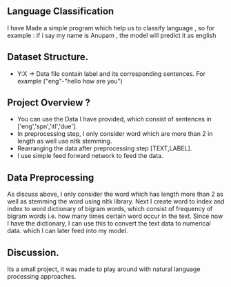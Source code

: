 <h2>Language Classification</h2>
<p> I have Made a simple program which help us to classify language , so for  example : if i say my name is Anupam , the model will predict it as english </p>
<h2> Dataset Structure. </h2>
  <ul>
    <li>Y:X ->  Data file contain label and its corresponding sentences. For example ("eng"-"hello how are you")</li>
  </ul>
<h2> Project Overview ?</h2>
<ul>
  <li>You can use the Data I have provided, which consist of sentences in  ['eng','spn','itl','due']. </li>
  <li>In preprocessing step, I only consider word which are more than 2 in length as well use nltk stemming.</li>
  <li> Rearranging the data after preprocessing step [TEXT,LABEL].</li>
  <li> I use simple feed forward network to feed the data.</li> 
</ul>
  <h2>Data Preprocessing</h2>
  As discuss above, I only consider the word which has length more than 2 as well as stemming the word using nltk library.
  Next I create word to index and index to word dictionary of bigram words, which consist of frequency of bigram words i.e. how many times certain word occur in the text.
  Since now I have the dictionary, I can use this to convert the text data to numerical data. which I can later feed into my model. 
  
  <h2>Discussion.</h2>
  Its a small project, it was made to play around with natural language processing approaches.
